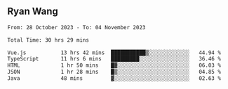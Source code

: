 ## Ryan Wang

<!--START_SECTION:waka-->

```txt
From: 28 October 2023 - To: 04 November 2023

Total Time: 30 hrs 29 mins

Vue.js           13 hrs 42 mins  ███████████▒░░░░░░░░░░░░░   44.94 %
TypeScript       11 hrs 6 mins   █████████░░░░░░░░░░░░░░░░   36.46 %
HTML             1 hr 50 mins    █▓░░░░░░░░░░░░░░░░░░░░░░░   06.03 %
JSON             1 hr 28 mins    █▒░░░░░░░░░░░░░░░░░░░░░░░   04.85 %
Java             48 mins         ▓░░░░░░░░░░░░░░░░░░░░░░░░   02.63 %
```

<!--END_SECTION:waka-->
